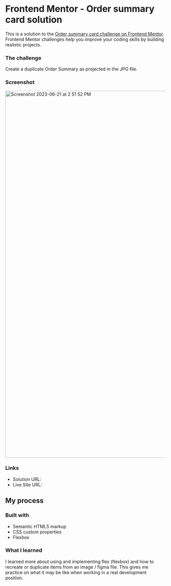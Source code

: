 # Frontend Mentor - Order summary card solution

This is a solution to the [Order summary card challenge on Frontend Mentor](https://www.frontendmentor.io/challenges/order-summary-component-QlPmajDUj). Frontend Mentor challenges help you improve your coding skills by building realistic projects. 

### The challenge

Create a duplicate Order Summary as projected in the JPG file.

### Screenshot
<img width="1150" alt="Screenshot 2023-06-21 at 2 51 52 PM" src="https://github.com/DarrenBerg1/FEMOrderSummary/assets/106884081/bf65a25d-efdd-437d-8ba4-303bd5ded2be">


### Links

- Solution URL: 
- Live Site URL: 

## My process

### Built with

- Semantic HTML5 markup
- CSS custom properties
- Flexbox

### What I learned

I learned more about using and implementing flex (flexbox) and how to recreate or duplicate items from an image / figma file. This gives me practice on what it may be like when working in a real development position.
